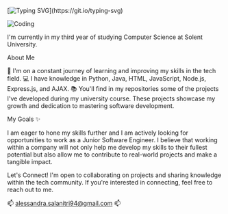 [![Typing SVG](https://readme-typing-svg.demolab.com?font=Fira+Code&duration=4000&pause=1000&color=F71111&multiline=true&width=435&lines=Hi+there!+%F0%9F%91%8B+My+name+is+Alessandra.)](https://git.io/typing-svg)


![Coding](https://www.google.com/url?sa=i&url=https%3A%2F%2Fwww.freepik.com%2Fpremium-ai-image%2Fyoung-woman-coding-desk-with-computer-setup-showcasing-programming-languages-creative-workspace-modern-environment_400611676.htm&psig=AOvVaw0M7ihE9hxYQ5qGT0aM3v-x&ust=1741604174942000&source=images&cd=vfe&opi=89978449&ved=0CBAQjRxqFwoTCKiau6Tr_IsDFQAAAAAdAAAAABAE)


I'm currently in my third year of studying Computer Science at Solent University.

About Me

🌱 I'm on a constant journey of learning and improving my skills in the tech field.
💻 I have knowledge in Python, Java, HTML, JavaScript, Node.js, Express.js, and AJAX.
📚 You'll find in my repositories some of the projects I've developed during my university course.
These projects showcase my growth and dedication to mastering software development.

My Goals ✨

I am eager to hone my skills further and I am actively looking for opportunities to work as a Junior Software Engineer. 
I believe that working within a company will not only help me develop my skills to their fullest potential but also allow me to contribute to real-world projects and make a tangible impact.

Let's Connect!
I'm open to collaborating on projects and sharing knowledge within the tech community. 
If you're interested in connecting, feel free to reach out to me.

 📫 alessandra.salanitri94@gmail.com  📫

<!---
AlessandraSalanitri/AlessandraSalanitri is a ✨ special ✨ repository because its `README.md` (this file) appears on your GitHub profile.
You can click the Preview link to take a look at your changes.
--->
